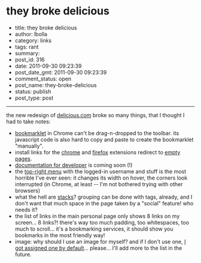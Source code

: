 # they broke delicious

- title: they broke delicious
- author: lbolla
- category: links
- tags: rant
- summary: 
- post_id: 316
- date: 2011-09-30 09:23:39
- post_date_gmt: 2011-09-30 09:23:39
- comment_status: open
- post_name: they-broke-delicious
- status: publish
- post_type: post

----------------

the new redesign of [delicious.com][1] broke so many things, that I thought I had to take notes: 

  * [bookmarklet][2] in Chrome can't be drag-n-dropped to the toolbar. its javascript code is also hard to copy and paste to create the bookmarklet "manually".
  * install links for the [chrome][3] and [firefox][4] extensions redirect to [empty pages][5].
  * [documentation for developer][6] is coming soon (!)
  * the [top-right menu][7] with the logged-in username and stuff is the most horrible I've ever seen: it changes its width on hover, the corners look interrupted (in Chrome, at least -- I'm not bothered trying with other browsers)
  * what the hell are [stacks][8]? grouping can be done with tags, already, and I don't want that much space in the page taken by a "social" feature! who needs it?
  * the list of links in the main personal page only shows 8 links on my screen... 8 links?! there's way too much padding, too whitespaces, too much to scroll... it's a bookmarking services, it should show you bookmarks in the most friendly way!
  * image: why should I use an image for myself? and if I don't use one, [I got assigned one by default][9]... please...
I'll add more to the list in the future.

   [1]: http://www.delicious.com
   [2]: http://www.delicious.com/help/bookmarklets (bookmarklets)
   [3]: http://www.delicious.com/help/quicktour/chrome (chrome extension)
   [4]: http://www.delicious.com/help/quicktour/firefox (firefox extension)
   [5]: http://www.delicious.com/help/installff (wtf!?)
   [6]: http://www.delicious.com/help/tools
   [7]: http://www.delicious.com/
   [8]: http://www.delicious.com/stacks/lbolla
   [9]: http://www.delicious.com/static/img/profile/keyboardcat.png
